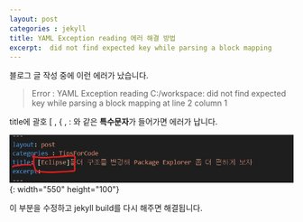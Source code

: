 ```yaml
---
layout: post
categories : jekyll
title: YAML Exception reading 에러 해결 방법
excerpt:  did not find expected key while parsing a block mapping
---
```


블로그 글 작성 중에 이런 에러가 났습니다.  

> Error : YAML Exception reading C:/workspace: did not find expected key while parsing a block mapping at line 2 column 1  

title에 괄호 [ , { , : 와 같은 **특수문자**가 들어가면 에러가 납니다.  

![지킬에러](/img/jekyll/jekyllError01.jpg){: width="550" height="100"}

이 부분을 수정하고 jekyll build를 다시 해주면 해결됩니다.  

